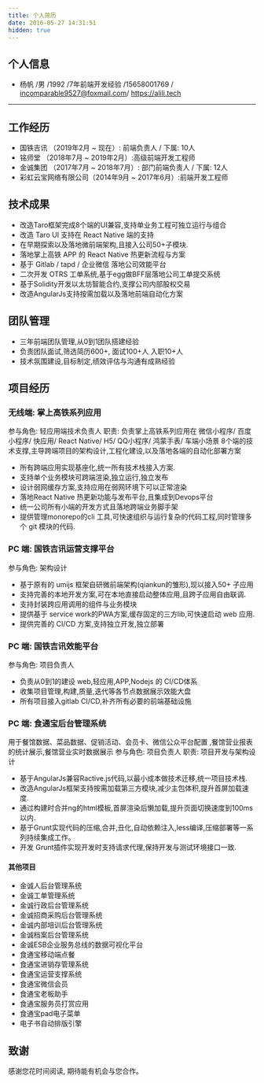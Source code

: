 ```yaml
---
title: 个人简历
date: 2016-05-27 14:31:51
hidden: true
---
```

## 个人信息

 - 杨帆 /男 /1992 /7年前端开发经验 /15658001769 / incomparable9527@foxmail.com/ https://alili.tech

---
## 工作经历
* 国铁吉讯 （2019年2月 ~ 现在）: 前端负责人 / 下属: 10人
* 铭师堂 （2018年7月 ~ 2019年2月）:高级前端开发工程师
* 金诚集团 （2017年7月 ~ 2018年7月）: 部门前端负责人 / 下属: 12人
* 彩虹云宝网络有限公司（2014年9月 ~ 2017年6月）:前端开发工程师

## 技术成果
* 改造Taro框架完成8个端的UI兼容,支持单业务工程可独立运行与组合
* 改造 Taro UI 支持在 React Native 端的支持
* 在早期探索以及落地微前端架构,且接入公司50+子模块.
* 落地掌上高铁 APP 的 React Native 热更新流程与方案
* 基于 Gitlab / tapd / 企业微信 落地公司效能平台
* 二次开发 OTRS 工单系统,基于egg做BFF层落地公司工单提交系统
* 基于Solidity开发以太坊智能合约,支撑公司内部股权交易
* 改造AngularJs支持按需加载以及落地前端自动化方案


## 团队管理
* 三年前端团队管理,从0到1团队搭建经验
* 负责团队面试,筛选简历600+, 面试100+人 入职10+人
* 技术氛围建设,目标制定,绩效评估与沟通有成熟经验

## 项目经历

### 无线端:  掌上高铁系列应用
参与角色: 轻应用端技术负责人
职责: 负责掌上高铁系列应用在 微信小程序/ 百度小程序/ 快应用/ React Native/ H5/ QQ小程序/ 鸿蒙手表/ 车端小场景 8个端的技术支撑,主导跨端项目的架构设计,工程化建设,以及落地各端的自动化部署方案

* 所有跨端应用实现基座化,统一所有技术栈接入方案.
* 支持单个业务模块可跨端渲染,独立运行,独立发布
* 设计弱网缓存方案,支持应用在弱网环境下可以正常渲染
* 落地React Native 热更新功能与发布平台,且集成到Devops平台
* 统一公司所有小端的开发方式且落地跨端业务脚手架
* 提供管理monorepo的cli 工具,可快速组织与运行复杂的代码工程,同时管理多个 git 模块的代码.
### PC 端: 国铁吉讯运营支撑平台
参与角色: 架构设计

* 基于原有的 umijs 框架自研微前端架构(qiankun的雏形),现以接入50+ 子应用
* 支持完善的本地开发方案,可在本地直接启动整体应用,且跨子应用自由联调.
* 支持封装跨应用调用的组件与业务模块
* 提供基于 service work的PWA方案,缓存固定的三方lib,可快速启动 web 应用.
* 提供完善的 CI/CD 方案,支持独立开发,独立部署


### PC 端: 国铁吉讯效能平台
参与角色: 项目负责人

* 负责从0到1的建设 web,轻应用,APP,Nodejs 的 CI/CD体系
* 收集项目管理,构建,质量,迭代等各节点数据展示效能大盘
* 所有项目接入gitlab CI/CD,补齐所有必要的前端基础设施

### PC 端: 食通宝后台管理系统
用于餐馆数据、菜品数据、促销活动、会员卡、微信公众平台配置 ,餐馆营业报表的统计展示,餐馆营业实时数据展示
参与角色: 项目负责人
职责: 项目开发与架构设计
- 基于AngularJs兼容Ractive.js代码,以最小成本做技术迁移,统一项目技术栈.
- 改造AngularJs框架支持按需加载第三方模块,减少主包体积,提升首屏加载速度.
- 通过构建时合并ng的html模板,首屏渲染后懒加载,提升页面切换速度到100ms以内.
- 基于Grunt实现代码的压缩,合并,丑化,自动依赖注入,less编译,压缩部署等一系列持续集成工作。
- 开发 Grunt插件实现开发时支持请求代理,保持开发与测试环境接口一致.


#### 其他项目
- 金诚人后台管理系统
- 金诚工单管理系统
- 金诚行政后台管理系统 
- 金诚招商采购后台管理系统 
- 金诚内部培训后台管理系统
- 金诚档案后台管理系统 
- 金诚ESB企业服务总线的数据可视化平台
- 食通宝移动端点餐 
- 食通宝进销存管理系统
- 食通宝运营支撑系统
- 食通宝微信会员
- 食通宝老板助手
- 食通宝服务员打赏应用
- 食通宝pad电子菜单
- 电子书自动排版引擎


## 致谢
感谢您花时间阅读,
期待能有机会与您合作。
